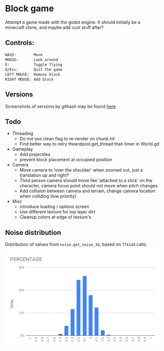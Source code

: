 # Block game
Attempt a game made with the godot engine. 
It should initially be a minecraft clone, and maybe add cool stuff after?

## Controls:
```
WASD:        Move
MOUSE:       Look around 
E:           Toggle flying
Q/Esc:       Quit the game
LEFT MOUSE:  Remove block
RIGHT MOUSE: Add block
```

## Versions
Screenshots of versions by githash may be found [here](docs/versions.md)

## Todo
 - Threading
    - Do not use clean flag to re-render on chunk.hit
    - Find better way to retry theardpool.get_thread than timer in World.gd
 - Gameplay
    - Add projectiles
    - prevent block placement at occupied position
 - Camera
    - Move camera to 'over the shoulder' when zoomed out, just a translation up and right?
    - Third person camera should move like 'attached to a stick' on the character, camera focus point should not move when pitch changes.
    - Add collision between camera and terrain, change camera location when colliding (low priority)
 - Misc
    - introduce loading / options screen
    - Use different texture for top layer dirt
    - Cleanup colors at edge of texture's

## Noise distribution 

Distribution of values from `noise.get_noise_3d`, based on `774144` calls:

![Noise distribution](docs/noise_distribution.png)
